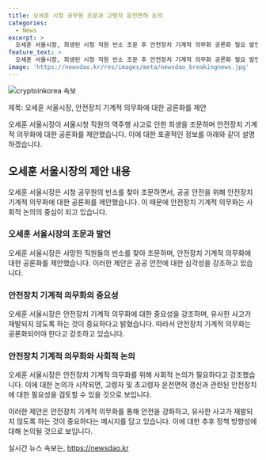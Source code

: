 ```yaml
---
title: 오세훈 시청 공무원 조문과 고령자 운전면허 논의
categories:
  - News
excerpt: >
  오세훈 서울시장, 희생된 시청 직원 빈소 조문 후 안전장치 기계적 의무화 공론화 필요 발언. 고인을 추모하며 교통사고로 인한 안타까움을 표하고, 고령자 운전면허 갱신 시 안전장치 필요성 논의할 것이라고 밝혔다. 안전장치를 의무화하고 사회적 논의를 통해 동종의 사고 예방을 강조하며, 유사한 사고 발생 방지를 위한 검토를 진행할 것을 강조했다.
feature_text: >
  오세훈 서울시장, 희생된 시청 직원 빈소 조문 후 안전장치 기계적 의무화 공론화 필요 발언. 고인을 추모하며 교통사고로 인한 안타까움을 표하고, 고령자 운전면허 갱신 시 안전장치 필요성 논의할 것이라고 밝혔다. 안전장치를 의무화하고 사회적 논의를 통해 동종의 사고 예방을 강조하며, 유사한 사고 발생 방지를 위한 검토를 진행할 것을 강조했다.
image: 'https://newsdao.kr/res/images/meta/newsdao_breakingnews.jpg'
---
```


<p><img src="https://newsdao.kr/res/images/meta/newsdao_breakingnews.jpg" alt="cryptoinkorea 속보" /></p>

<p>제목: 오세훈 서울시장, 안전장치 기계적 의무화에 대한 공론화를 제안</p>

<p>오세훈 서울시장이 서울시청 직원의 역주행 사고로 인한 희생을 조문하며 안전장치 기계적 의무화에 대한 공론화를 제안했습니다. 이에 대한 포괄적인 정보를 아래와 같이 설명하겠습니다.</p>

<h2 data-ke-size="size26">오세훈 서울시장의 제안 내용</h2>

<p data-ke-size="size16">오세훈 서울시장은 시청 공무원의 빈소를 찾아 조문하면서, 공공 안전을 위해 안전장치 기계적 의무화에 대한 공론화를 제안했습니다. 이 때문에 안전장치 기계적 의무화는 사회적 논의의 중심이 되고 있습니다.</p>

<h3>오세훈 서울시장의 조문과 발언</h3>

<p data-ke-size="size16">오세훈 서울시장은 사망한 직원들의 빈소를 찾아 조문하며, 안전장치 기계적 의무화에 대한 공론화를 제안했습니다. 이러한 제안은 공공 안전에 대한 심각성을 강조하고 있습니다.</p>

<h3>안전장치 기계적 의무화의 중요성</h3>

<p data-ke-size="size16">오세훈 서울시장은 안전장치 기계적 의무화에 대한 중요성을 강조하며, 유사한 사고가 재발되지 않도록 하는 것이 중요하다고 밝혔습니다. 따라서 안전장치 기계적 의무화는 공론화되어야 한다고 강조하고 있습니다.</p>

<h3>안전장치 기계적 의무화와 사회적 논의</h3>

<p data-ke-size="size16">오세훈 서울시장은 안전장치 기계적 의무화를 위해 사회적 논의가 필요하다고 강조했습니다. 이에 대한 논의가 시작되면, 고령자 및 초고령자 운전면허 갱신과 관련된 안전장치에 대한 필요성을 검토할 수 있을 것으로 보입니다.</p>

<p>이러한 제안은 안전장치 기계적 의무화를 통해 안전을 강화하고, 유사한 사고가 재발되지 않도록 하는 것이 중요하다는 메시지를 담고 있습니다. 이에 대한 추후 정책 방향성에 대해 논의될 것으로 보입니다.</p>
실시간 뉴스 속보는, <a href="https://newsdao.kr" rel="dofollow">https://newsdao.kr</a>



